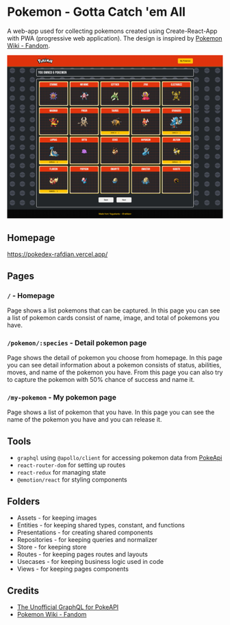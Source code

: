 # Pokemon - Gotta Catch 'em All

A web-app used for collecting pokemons created using Create-React-App with PWA (progressive web application). The design is inspired by [Pokemon Wiki - Fandom](https://pokemon.fandom.com/wiki/Pok%C3%A9mon_Wiki).

![alt text](https://github.com/rafdianr/gotcha-catch-em-all/blob/development/public/ss.png?raw=true)

## Homepage

https://pokedex-rafdian.vercel.app/

## Pages

### `/` - Homepage

Page shows a list pokemons that can be captured. In this page you can see a list of pokemon cards consist of name, image, and total of pokemons you have.

### `/pokemon/:species` - Detail pokemon page

Page shows the detail of pokemon you choose from homepage. In this page you can see detail information about a pokemon consists of status, abilities, moves, and name of the pokemon you have. From this page you can also try to capture the pokemon with 50% chance of success and name it.

### `/my-pokemon` - My pokemon page

Page shows a list of pokemon that you have. In this page you can see the name of the pokemon you have and you can release it.

## Tools

- `graphql` using `@apollo/client` for accessing pokemon data from [PokeApi](https://github.com/mazipan/graphql-pokeapi)
- `react-router-dom` for setting up routes
- `react-redux` for managing state
- `@emotion/react` for styling components

## Folders

- Assets - for keeping images
- Entities - for keeping shared types, constant, and functions
- Presentations - for creating shared components
- Repositories - for keeping queries and normalizer
- Store - for keeping store
- Routes - for keeping pages routes and layouts
- Usecases - for keeping business logic used in code
- Views - for keeping pages components

## Credits

- [The Unofficial GraphQL for PokeAPI](https://github.com/mazipan/graphql-pokeapi)
- [Pokemon Wiki - Fandom](https://pokemon.fandom.com/wiki/Pok%C3%A9mon_Wiki)
